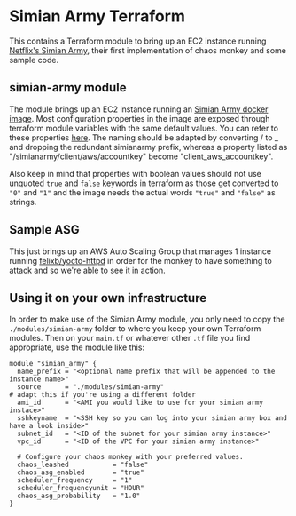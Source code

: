 # Simian Army Terraform

This contains a Terraform module to bring up an EC2 instance running [Netflix's Simian Army](https://github.com/Netflix/SimianArmy),
their first implementation of chaos monkey and some sample code.

## simian-army module

The module brings up an EC2 instance running an [Simian Army docker image](https://hub.docker.com/r/ehime/monkeymagic/). Most configuration
properties in the image are exposed through terraform module variables with the same default values. You can refer to these properties
[here](https://github.com/ehime/docker-monkeymagic/blob/master/docs/configuration.md).
The naming should be adapted by converting / to _ and dropping the redundant simianarmy prefix, whereas a property listed as
"/simianarmy/client/aws/accountkey" become "client_aws_accountkey".

Also keep in mind that properties with boolean values should not use unquoted `true` and `false` keywords in terraform
as those get converted to `"0"` and `"1"` and the image needs the actual words `"true"` and `"false"` as strings.

## Sample ASG

This just brings up an AWS Auto Scaling Group that manages 1 instance running [felixb/yocto-httpd](https://github.com/felixb/yocto-httpd) in order
for the monkey to have something to attack and so we're able to see it in action.


## Using it on your own infrastructure

In order to make use of the Simian Army module, you only need to copy the `./modules/simian-army` folder to where you keep your own Terraform modules.
Then on your `main.tf` or whatever other `.tf` file you find appropriate, use the module like this:
```hcl
module "simian_army" {
  name_prefix = "<optional name prefix that will be appended to the instance name>"
  source      = "./modules/simian-army"                                                     # adapt this if you're using a different folder
  ami_id      = "<AMI you would like to use for your simian army instace>"
  sshkeyname  = "<SSH key so you can log into your simian army box and have a look inside>"
  subnet_id   = "<ID of the subnet for your simian army instance>"
  vpc_id      = "<ID of the VPC for your simian army instance>"

  # Configure your chaos monkey with your preferred values.
  chaos_leashed           = "false"
  chaos_asg_enabled       = "true"
  scheduler_frequency     = "1"
  scheduler_frequencyunit = "HOUR"
  chaos_asg_probability   = "1.0"
}
```
